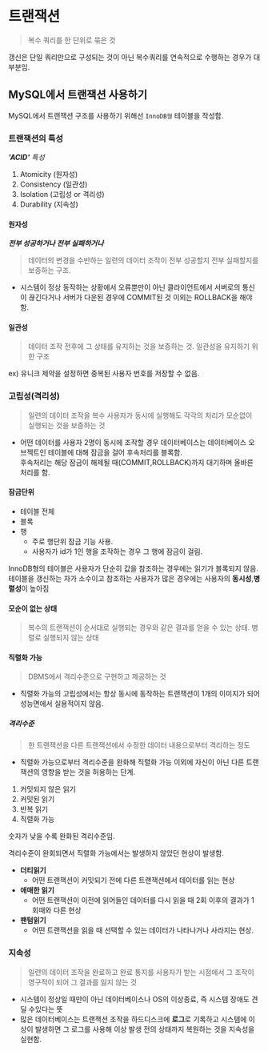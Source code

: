 # 트랜잭션
> 복수 쿼리를 한 단위로 묶은 것

갱신은 단일 쿼리만으로 구성되는 것이 아닌 복수쿼리를 연속적으로 수행하는 경우가 대부분임.

## MySQL에서 트랜잭션 사용하기
MySQL에서 트랜잭션 구조를 사용하기 위해선 `InnoDB형` 테이블을 작성함.

### 트랜잭션의 특성
<i><b>'ACID'</b> 특성</i>

1. Atomicity (원자성)
2. Consistency (일관성)
3. Isolation (고립성 or 격리성)
4. Durability (지속성)

#### 원자성
<b><i>전부 성공하거나 전부 실패하거나</i></b>

> 데이터의 변경을 수반하는 일련의 데이터 조작이 전부 성공할지 전부 실패할지를 보증하는 구조.

- 시스템이 정상 동작하는 상황에서 오류뿐만이 아닌 클라이언트에서 서버로의 통신이 끊긴다거나 서버가 다운된 경우에 COMMIT된 것 이외는 ROLLBACK을 해야함.

#### 일관성
> 데이터 조작 전후에 그 상태를 유지하는 것을 보증하는 것. 일관성을 유지하기 위한 구조

ex) 유니크 제약을 설정하면 중복된 사용자 번호를 저장할 수 없음.

### 고립성(격리성)
> 일련의 데이터 조작을 복수 사용자가 동시에 실행해도 각각의 처리가 모순없이 실행되는 것을 보증하는 것

- 어떤 데이터를 사용자 2명이 동시에 조작할 경우 데이터베이스는 데이터베이스 오브젝트인 테이블에 대해 잠금을 걸어 후속처리를 블록함.  
후속처리는 해당 잠금이 해제될 때(COMMIT,ROLLBACK)까지 대기하며 올바른 처리를 함.

#### 잠금단위
- 테이블 전체
- 블록
- 행
    - 주로 행단위 잠금 기능 사용.
    - 사용자가 id가 1인 행을 조작하는 경우 그 행에 잠금이 걸림.

InnoDB형의 테이블은 사용자가 단순히 값을 참조하는 경우에는 읽기가 블록되지 않음.  
테이블을 갱신하는 자가 소수이고 참조하는 사용자가 많은 경우에는 사용자의 <b>동시성</b>,<b>병렬성</b>이 높아짐

#### 모순이 없는 상태
> 복수의 트랜잭션이 순서대로 실행되는 경우와 같은 결과를 얻을 수 있는 상태. 병렬로 실행되지 않는 상태

#### 직렬화 가능
> DBMS에서 격리수준으로 구현하고 제공하는 것

- 직렬화 가능의 고립성에서는 항상 동시에 동작하는 트랜잭션이 1개의 이미지가 되어 성능면에서 실용적이지 않음.

##### 격리수준
> 한 트랜잭션을 다른 트랜잭션에서 수정한 데이터 내용으로부터 격리하는 정도 
- 직렬화 가능으로부터 격리수준을 완화해 직렬화 가능 이외에 자신이 아닌 다른 트랜잭션의 영향을 받는 것을 허용하는 단계.  

1. 커밋되지 않은 읽기
2. 커밋된 읽기
3. 반복 읽기
4. 직렬화 가능

숫자가 낮을 수록 완화된 격리수준임.

격리수준이 완회되면서 직렬화 가능에서는 발생하지 않았던 현상이 발생함.
- <b>더티읽기</b>
    - 어떤 트랜잭션이 커밋되기 전에 다른 트랜잭션에서 데이터를 읽는 현상
- <b> 애매한 읽기</b>
    - 어떤 트랜잭션이 이전에 읽어들인 데이터를 다시 읽을 때 2회 이후의 결과가 1회때와 다른 현상
- <b>팬텀읽기 </b>
    - 어떤 트랜잭션을 읽을 때 선택할 수 있는 데이터가 나타나거나 사라지는 현상.

### 지속성
> 일련의 데이터 조작을 완료하고 완료 통지를 사용자가 받는 시점에서 그 조작이 영구적이 되어 그 결과를 잃지 않는 것

- 시스템이 정상일 때만이 아닌 데이터베이스나 OS의 이상종료, 즉 시스템 장애도 견딜 수있다는 뜻
- 많은 데이터베이스는 트랜잭션 조작을 하드디스크에 <b>로그</b>로 기록하고 시스템에 이상이 발생하면 그 로그를 사용해 이상 발생 전의 상태까지 복원하는 것을 지속성을 실현함.
